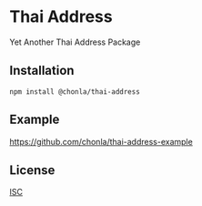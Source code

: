 # Thai Address

Yet Another Thai Address Package

## Installation

```
npm install @chonla/thai-address
```

## Example

https://github.com/chonla/thai-address-example

## License

[ISC](LICENSE)